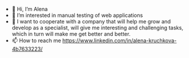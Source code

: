 - 👋 Hi, I’m Alena
- 👀 I’m interested in manual testing of web applications
- 💞️ I want to cooperate with a company that will help me grow and develop as a specialist, will give me interesting and challenging tasks, which in turn will make me get better and better.
- 📫 How to reach me https://www.linkedin.com/in/alena-kruchkova-4b7633223/

<!---
alenakruchkova1/alenakruchkova1 is a ✨ special ✨ repository because its `README.md` (this file) appears on your GitHub profile.
You can click the Preview link to take a look at your changes.
--->
